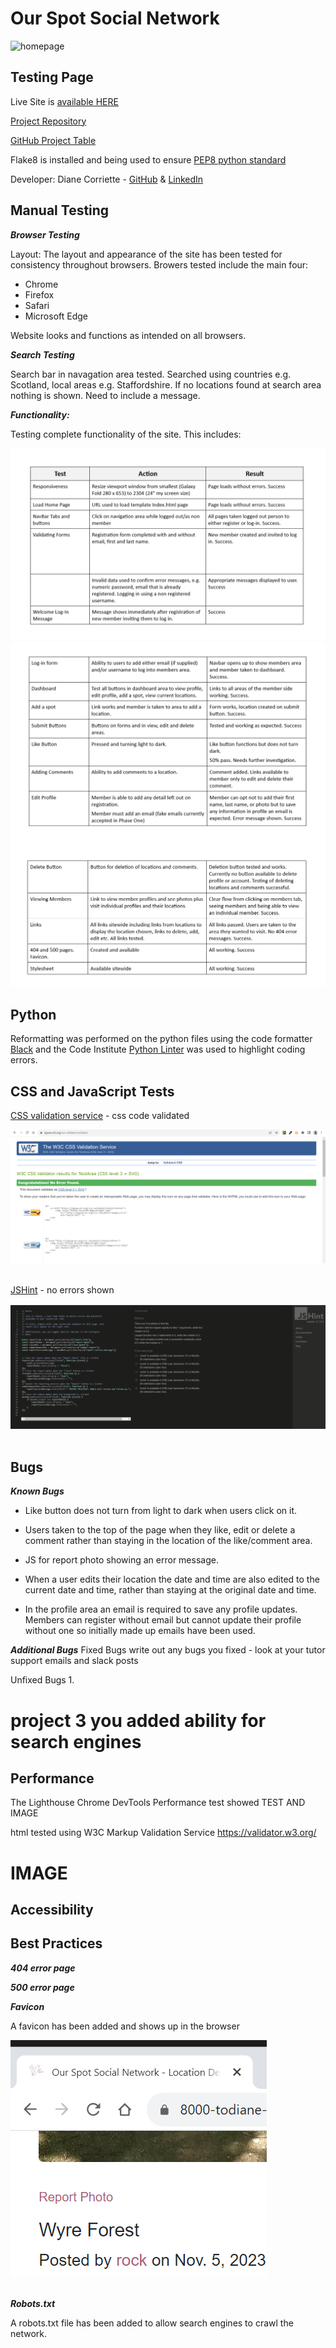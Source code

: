 # Our Spot Social Network
![homepage](readme/images/rm-homepage.png)

## Testing Page

Live Site is [available HERE](https://ourspot-d2a3c52401dc.herokuapp.com/)

[Project Repository](https://github.com/todiane/our-spot)

[GitHub Project Table](https://github.com/users/todiane/projects/8/views/1?layout=board)

Flake8 is installed and being used to ensure [PEP8 python standard](https://peps.python.org/pep-0008/#introduction)

Developer: Diane Corriette - [GitHub](https://github.com/todiane) & [LinkedIn](https://www.linkedin.com/in/todianedev/)


## Manual Testing

***Browser Testing***

Layout: The layout and appearance of the site has been tested for consistency throughout browsers. Browers tested include the main four:

- Chrome
- Firefox
- Safari
- Microsoft Edge

Website looks and functions as intended on all browsers.


***Search Testing***

Search bar in navagation area tested. Searched using countries e.g. Scotland, local areas e.g. Staffordshire. If no locations found at search area nothing is shown. Need to include a message.

***Functionality:***

Testing complete functionality of the site. This includes:

![tests](readme/tests/rm-manualtests.png)
![tests 1](readme/tests/rm-manualtests1.png)
![tests 2](readme/tests/rm-manualtests2.png)<br>

 ## Python 

 Reformatting was performed on the python files using the code formatter [Black](https://github.com/psf/black)
 and the Code Institute [Python Linter](https://pep8ci.herokuapp.com/) was used to highlight coding errors.

## CSS and JavaScript Tests

 [CSS validation service](https://jigsaw.w3.org/css-validator/) - css code validated

 ![css](readme/tests/rm-css-validation.png)<br><br>

 [JSHint](https://jshint.com/) - no errors shown

 ![js test](readme/tests/rm-jshint.png)<br><br>

## Bugs

***Known Bugs***

- Like button does not turn from light to dark when users click on it.

- Users taken to the top of the page when they like, edit or delete a comment rather than staying in the location of the like/comment area.

- JS for report photo showing an error message.

- When a user edits their location the date and time are also edited to the current date and time, rather than staying at the original date and time.

- In the profile area an email is required to save any profile updates. Members can register without email but cannot update their profile without one so initially made up emails have been used.


***Additional Bugs***
Fixed Bugs
write out any bugs you fixed - look at your tutor support emails and slack posts


Unfixed Bugs
1. 


# project 3 you added ability for search engines

## Performance


The Lighthouse Chrome DevTools Performance test showed  TEST AND IMAGE

html tested using W3C Markup Validation Service https://validator.w3.org/
 # IMAGE



## Accessibility

## Best Practices

  ***404 error page***

 ***500 error page***

 ***Favicon***

A favicon has been added and shows up in the browser

![favicon](readme/tests/rm-favicon.png)<br><br>

 ***Robots.txt***

 A robots.txt file has been added to allow search engines to crawl the network.
 



